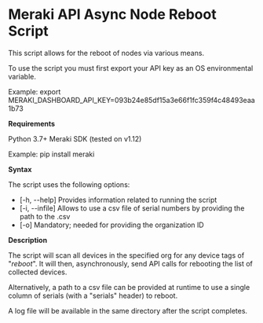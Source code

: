 # Meraki API Async Node Reboot Script

This script allows for the reboot of nodes via various means.

To use the script you must first export your API key as an OS environmental variable.

Example: export MERAKI_DASHBOARD_API_KEY=093b24e85df15a3e66f1fc359f4c48493eaa1b73


**Requirements**

Python 3.7+
Meraki SDK (tested on v1.12)

Example: pip install meraki

**Syntax**

The script uses the following options:

*  [-h, --help]     Provides information related to running the script
*  [-i, --infile]   Allows to use a csv file of serial numbers by providing the path to the .csv
*  [-o]             Mandatory; needed for providing the organization ID
  

**Description**

The script will scan all devices in the specified org for any device tags of "*reboot*". It will then, asynchronously, send API calls for rebooting the list of collected devices.

Alternatively, a path to a csv file can be provided at runtime to use a single column of serials (with a "serials" header) to reboot.

A log file will be available in the same directory after the script completes.
